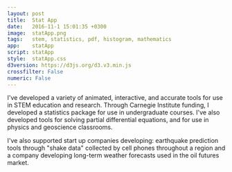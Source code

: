 ```yaml
---
layout: post
title:  Stat App
date:   2016-11-1 15:01:35 +0300
image:  statApp.png
tags:   stem, statistics, pdf, histogram, mathematics
app:    statApp
script: statApp
style:  statApp.css
d3version: https://d3js.org/d3.v3.min.js
crossfilter: False
numeric: False
---
```


I've developed a variety of animated, interactive, and accurate tools for use in STEM education and research. Through Carnegie Institute funding, I developed a statistics package for use in undergraduate courses. I've also developed tools for solving partial differential equations, and for use in physics and geoscience classrooms.

I've also supported start up companies developing: earthquake prediction tools through "shake data" collected by cell phones throughout a region and a company developing long-term weather forecasts used in the oil futures market.
          
